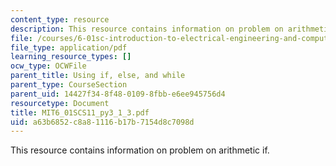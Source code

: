 ```yaml
---
content_type: resource
description: This resource contains information on problem on arithmetic if.
file: /courses/6-01sc-introduction-to-electrical-engineering-and-computer-science-i-spring-2011/a63b6852c8a81116b17b7154d8c7098d_MIT6_01SCS11_py3_1_3.pdf
file_type: application/pdf
learning_resource_types: []
ocw_type: OCWFile
parent_title: Using if, else, and while
parent_type: CourseSection
parent_uid: 14427f34-8f48-0109-8fbb-e6ee945756d4
resourcetype: Document
title: MIT6_01SCS11_py3_1_3.pdf
uid: a63b6852-c8a8-1116-b17b-7154d8c7098d
---
```

This resource contains information on problem on arithmetic if.
